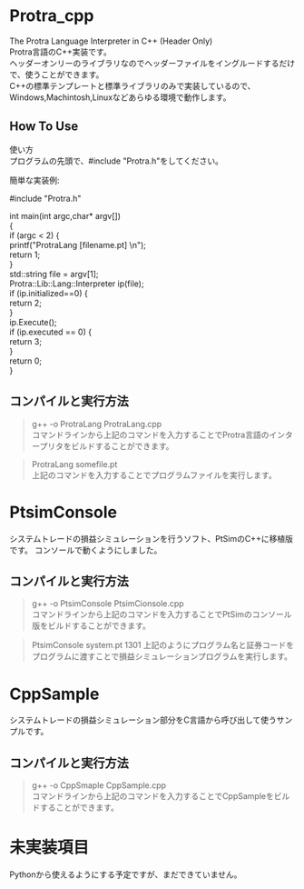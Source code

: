 # Protra_cpp
The Protra Language Interpreter in C++ (Header Only)   
Protra言語のC++実装です。  
ヘッダーオンリーのライブラリなのでヘッダーファイルをイングルードするだけで、使うことができます。  
C++の標準テンプレートと標準ライブラリのみで実装しているので、Windows,Machintosh,Linuxなどあらゆる環境で動作します。  
  
  
## How To Use
使い方  
プログラムの先頭で、#include "Protra.h"をしてください。  
  
簡単な実装例:  
 
#include "Protra.h"  
  
int main(int argc,char* argv[])  
{  
	if (argc < 2) {  
		printf("ProtraLang [filename.pt]  \n");  
		return 1;  
	}  
	std::string file = argv[1];  
	Protra::Lib::Lang::Interpreter ip(file);  
	if (ip.initialized==0) {  
		return 2;  
	}  
	ip.Execute();  
	if (ip.executed == 0) {  
		return 3;  
	}  
	return 0;  
}  
  
## コンパイルと実行方法
>g++ -o ProtraLang ProtraLang.cpp  
コマンドラインから上記のコマンドを入力することでProtra言語のインタープリタをビルドすることができます。  
  
>ProtraLang somefile.pt  
上記のコマンドを入力することでプログラムファイルを実行します。


# PtsimConsole
システムトレードの損益シミュレーションを行うソフト、PtSimのC++に移植版です。
コンソールで動くようにしました。


## コンパイルと実行方法
>g++ -o PtsimConsole PtsimCionsole.cpp  
コマンドラインから上記のコマンドを入力することでPtSimのコンソール版をビルドすることができます。  
  
>PtsimConsole system.pt 1301
上記のようにプログラム名と証券コードをプログラムに渡すことで損益シミュレーションプログラムを実行します。


# CppSample
システムトレードの損益シミュレーション部分をC言語から呼び出して使うサンプルです。


## コンパイルと実行方法
>g++ -o CppSmaple CppSample.cpp  
コマンドラインから上記のコマンドを入力することでCppSampleをビルドすることができます。  
  
# 未実装項目
Pythonから使えるようにする予定ですが、まだできていません。  



